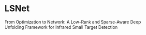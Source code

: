 # LSNet
From Optimization to Network: A Low-Rank and Sparse-Aware Deep Unfolding Framework for Infrared Small Target Detection
